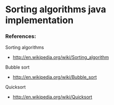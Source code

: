 Sorting algorithms java implementation
=========

### References: 
Sorting algorithms
* http://en.wikipedia.org/wiki/Sorting_algorithm

Bubble sort
* http://en.wikipedia.org/wiki/Bubble_sort

Quicksort
* http://en.wikipedia.org/wiki/Quicksort